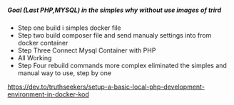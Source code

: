 ##### Goal (Last PHP,MYSQL) in the simples why without use images of trird
- Step one build i simples docker file
- Step two build composer file and send manualy settings into from docker container
- Step Three Connect Mysql Container with PHP
- All Working 
- Step Four rebuild commands more complex eliminated the simples and manual way to use, step by one



https://dev.to/truthseekers/setup-a-basic-local-php-development-environment-in-docker-kod